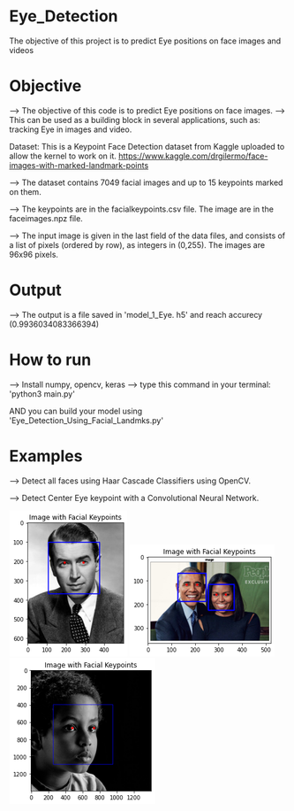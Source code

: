 # Eye_Detection
The objective of this project is to predict Eye positions on face images and videos 

# Objective

--> The objective of this code is to predict Eye positions on face images. 
--> This can be used as a building block in several applications, such as: tracking Eye in images and video.

Dataset:
This is a Keypoint Face Detection dataset from Kaggle uploaded to allow the kernel to work on it.
https://www.kaggle.com/drgilermo/face-images-with-marked-landmark-points

--> The dataset contains 7049 facial images and up to 15 keypoints marked on them.

--> The keypoints are in the facialkeypoints.csv file. The image are in the faceimages.npz file.

--> The input image is given in the last field of the data files, and consists of a list of pixels (ordered by row), as integers in (0,255). The images are 96x96 pixels.


# Output

--> The output is a file saved in 'model_1_Eye. h5' and reach accurecy (0.9936034083366394)


# How to run

--> Install numpy, opencv, keras
--> type this command in your terminal: 'python3 main.py'

AND you can build your model using 'Eye_Detection_Using_Facial_Landmks.py'


# Examples
--> Detect all faces using Haar Cascade Classifiers using OpenCV.

--> Detect Center Eye keypoint with a Convolutional Neural Network.

![alt text](https://github.com/dodo295/Eye_Detection/blob/main/test1.png?raw=true)
![alt text](https://github.com/dodo295/Eye_Detection/blob/main/test2.png?raw=true)
![alt text](https://github.com/dodo295/Eye_Detection/blob/main/test3.png?raw=true)
